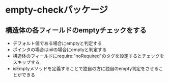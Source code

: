 # empty-checkパッケージ

##  構造体の各フィールドのemptyチェックをする
* デフォルト値である場合にemptyと判定する
* ポインタの場合はnilの場合にemptyと判定する
* 構造体のフィールドにrequire:"noRequired"のタグを設定するとチェックをスキップする
* isEmptyメソッドを定義することで独自の方に独自のempty判定をさせることができる